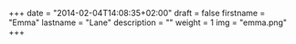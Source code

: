 +++
date = "2014-02-04T14:08:35+02:00"
draft = false
firstname = "Emma"
lastname = "Lane"
description = ""
weight = 1
img = "emma.png"
+++
